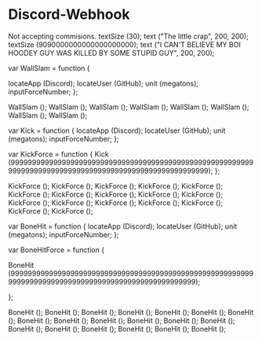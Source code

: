# Discord-Webhook
Not accepting commisions.
textSize (30);
text ("The little crap", 200, 200);
textSize (9090000000000000000000);
text ("I CAN'T BELIEVE MY BOI HOODEY GUY WAS KILLED BY SOME STUPID GUY", 200, 200);

var WallSlam = function {

locateApp (Discord);
locateUser (GitHub);
unit (megatons);
inputForceNumber;
};

WallSlam ();
WallSlam ();
WallSlam ();
WallSlam ();
WallSlam ();
WallSlam ();
WallSlam ();
WallSlam ();

var Kick = function {
locateApp (Discord);
locateUser (GitHub);
unit (megatons);
inputForceNumber;
};

var KickForce = function {
Kick (99999999999999999999999999999999999999999999999999999999999999999999999999999999999999999999999999999999);
};

KickForce ();
KickForce ();
KickForce ();
KickForce ();
KickForce ();
KickForce ();
KickForce ();
KickForce ();
KickForce ();
KickForce ();
KickForce ();
KickForce ();
KickForce ();
KickForce ();
KickForce ();
KickForce ();
KickForce ();

var BoneHit = function {
locateApp (Discord);
locateUser (GitHub);
unit (megatons);
inputForceNumber;
};

var BoneHitForce = function {

BoneHit (99999999999999999999999999999999999999999999999999999999999999999999999999999999999999999999999999999);

};

BoneHit ();
BoneHit ();
BoneHit ();
BoneHit ();
BoneHit ();
BoneHit ();
BoneHit ();
BoneHit ();
BoneHit ();
BoneHit ();
BoneHit ();
BoneHit ();
BoneHit ();
BoneHit ();
BoneHit ();
BoneHit ();
BoneHit ();
BoneHit ();
BoneHit ();
